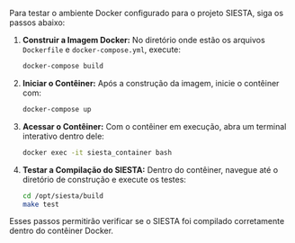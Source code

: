 Para testar o ambiente Docker configurado para o projeto SIESTA, siga os passos abaixo:

1. **Construir a Imagem Docker:**
   No diretório onde estão os arquivos `Dockerfile` e `docker-compose.yml`, execute:
   ```sh
   docker-compose build
   ```

2. **Iniciar o Contêiner:**
   Após a construção da imagem, inicie o contêiner com:
   ```sh
   docker-compose up
   ```

3. **Acessar o Contêiner:**
   Com o contêiner em execução, abra um terminal interativo dentro dele:
   ```sh
   docker exec -it siesta_container bash
   ```

4. **Testar a Compilação do SIESTA:**
   Dentro do contêiner, navegue até o diretório de construção e execute os testes:
   ```sh
   cd /opt/siesta/build
   make test
   ```

Esses passos permitirão verificar se o SIESTA foi compilado corretamente dentro do contêiner Docker.